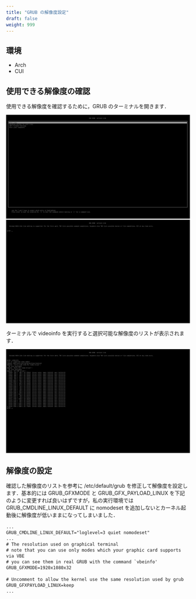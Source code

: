 ```yaml
---
title: "GRUB の解像度設定"
draft: false
weight: 999
---
```

## 環境

- Arch
- CUI

## 使用できる解像度の確認

使用できる解像度を確認するために，GRUB のターミナルを開きます．

![](./grub00.png)
![](./grub01.png)

ターミナルで videoinfo を実行すると選択可能な解像度のリストが表示されます．

![](./grub02.png)

## 解像度の設定

確認した解像度のリストを参考に /etc/default/grub を修正して解像度を設定します．基本的には GRUB_GFXMODE と GRUB_GFX_PAYLOAD_LINUX を下記のように変更すれば良いはずですが，私の実行環境ではGRUB_CMDLINE_LINUX_DEFAULT に nomodeset を追加しないとカーネル起動後に解像度が低いままになってしまいました．

```text
...
GRUB_CMDLINE_LINUX_DEFAULT="loglevel=3 quiet nomodeset"
...
# The resolution used on graphical terminal
# note that you can use only modes which your graphic card supports via VBE
# you can see them in real GRUB with the command `vbeinfo'
GRUB_GFXMODE=1920x1080x32

# Uncomment to allow the kernel use the same resolution used by grub
GRUB_GFXPAYLOAD_LINUX=keep
...
```
